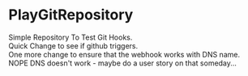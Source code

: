 # PlayGitRepository
Simple Repository To Test Git Hooks.<br>
Quick Change to see if github triggers.<br>
One more change to ensure that the webhook works with DNS name.<br>
NOPE DNS doesn't work - maybe do a user story on that someday...<br>
